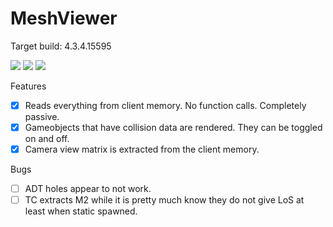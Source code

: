 # MeshViewer

Target build: 4.3.4.15595

![](https://i.imgur.com/pSVTD9I.png)
![](https://i.imgur.com/xecPI8c.jpg)
![](https://i.imgur.com/1cV9gdr.jpg)

Features

- [x] Reads everything from client memory. No function calls. Completely passive.
- [x] Gameobjects that have collision data are rendered. They can be toggled on and off.
- [x] Camera view matrix is extracted from the client memory.

Bugs

- [ ] ADT holes appear to not work.
- [ ] TC extracts M2 while it is pretty much know they do not give LoS at least when static spawned.
